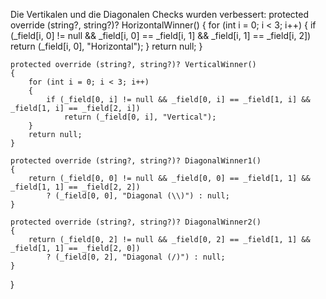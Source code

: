 Die Vertikalen und die Diagonalen Checks wurden verbessert: 
    protected override (string?, string?)? HorizontalWinner()
    {
        for (int i = 0; i < 3; i++)
        {
            if (_field[i, 0] != null && _field[i, 0] == _field[i, 1] && _field[i, 1] == _field[i, 2])
                return (_field[i, 0], "Horizontal");
        }
        return null;
    }

    protected override (string?, string?)? VerticalWinner()
    {
        for (int i = 0; i < 3; i++)
        {
            if (_field[0, i] != null && _field[0, i] == _field[1, i] && _field[1, i] == _field[2, i])
                return (_field[0, i], "Vertical");
        }
        return null;
    }

    protected override (string?, string?)? DiagonalWinner1()
    {
        return (_field[0, 0] != null && _field[0, 0] == _field[1, 1] && _field[1, 1] == _field[2, 2]) 
            ? (_field[0, 0], "Diagonal (\\)") : null;
    }

    protected override (string?, string?)? DiagonalWinner2()
    {
        return (_field[0, 2] != null && _field[0, 2] == _field[1, 1] && _field[1, 1] == _field[2, 0]) 
            ? (_field[0, 2], "Diagonal (/)") : null;
    }
}
